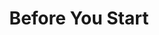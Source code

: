 ---
title: Before You Start
description: Learn about the prerequisites needed to use Pachyderm locally.
author:
tags:
categories:
series: ["local install"]
seriesPart: 2
date:
weight: 0
---
